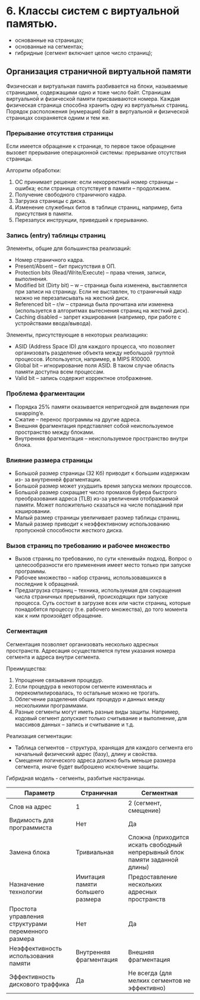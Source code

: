 # 6. Классы систем с виртуальной памятью.

* основанные на страницах;
* основанные на сегментах;
* гибридные (сегмент включает целое число страниц);

## Организация страничной виртуальной памяти

Физическая и виртуальная память разбивается на блоки, называемые страницами, содержащими одно и тоже число байт. Страницам виртуальной и физической памяти присваиваются номера. Каждая физическая страница способна хранить одну из виртуальных страниц. Порядок расположения (нумерация) байт в виртуальной и физической страницах сохраняется одним и тем же.

### Прерывание отсутствия страницы

Если имеется обращение к странице, то первое такое обращение вызовет прерывание операционной системы: прерывание отсутствия страницы. 

Алгоритм обработки:

1. ОС принимает решение: если некорректный номер страницы –
ошибка; если страница отсутствует в памяти – продолжаем.
2. Получение свободного страничного кадра.
3. Загрузка страницы с диска.
4. Изменение служебных битов в таблице страниц, например, бита
присутствия в памяти.
5. Перезапуск инструкции, приведшей к прерыванию.

### Запись (entry) таблицы страниц

Элементы, общие для большинства реализаций:

* Номер страничного кадра.
* Present/Absent – бит присутствия в ОП.
* Protection bits (Read/Write/Execute) – права чтения, записи, выполнения.
* Modified bit (Dirty bit) – w – страница была изменена, выставляется при записи на страницу. Если не выставлен, то страничный кадр можно не перезаписывать на жесткий диск.
* Referenced bit – r/w – страница была прочитана или изменена (используется в алгоритмах вытеснения страниц на жесткий диск).
* Caching disabled – запрет кэширования (например, при работе с устройствами ввода/вывода).

Элементы, присутствующие в некоторых реализациях:

* ASID (Address Space ID) для каждого процесса, что позволяет организовать разделение объекта между небольшой группой процессов. Используется, например, в MIPS R10000.
* Global bit – игнорирование поля ASID. В таком случае область памяти доступна всем процессам.
* Valid bit – запись содержит корректное отображение.

### Проблема фрагментации

* Порядка 25% памяти оказывается непригодной для выделения при swapping’e.
* Сжатие – перенос программы на другие адреса.
* Внешняя фрагментация представляет собой неиспользуемое пространство между блоками.
* Внутренняя фрагментация – неиспользуемое пространство внутри блока.

### Влияние размера страницы

* Большой размер страницы (32 Кб) приводит к большим издержкам из- за внутренней фрагментации.
* Большой размер может ухудшить время запуска мелких процессов.
* Большой размер сокращает число промахов буфера быстрого преобразования адреса (TLB) из-за увеличения отображаемой памяти. Может положительно сказаться на числе попаданий при кэшировании.
* Малый размер страницы увеличивает размер таблицы страниц.
* Малый размер приводит к неэффективному использованию пропускной способности жесткого диска.

### Вызов страниц по требованию и рабочее множество

* Вызов страниц по требованию, по сути «ленивый» подход. Вопрос о целесообразности его применения имеет место только при запуске программы.
* Рабочее множество – набор страниц, использовавшихся в последние k обращений.
* Предзагрузка страниц – техника, используемая для сокращения числа страничных прерываний, происходящих при запуске процесса. Суть состоит в загрузке всех или части страниц, которые понадобятся процессу (т.е. рабочего множества), до того момента как к ним произойдет обращение.

### Сегментация

Сегментация позволяет организовать несколько адресных пространств. Адресация осуществляется путем указания номера сегмента и адреса внутри
сегмента.

Преимущества:

1. Упрощение связывания процедур.
2. Если процедура в некотором сегменте изменялась и перекомпилировалась, то остальные можно не трогать.
3. Облегчение разделения общих процедур и данных между несколькими программами.
4. Разные сегменты могут иметь разные виды защиты. Например, кодовый сегмент допускает только считывание и выполнение, для массивов данных – запись и считывание и т.д.

Реализация сегментации:

* Таблица сегментов – структура, хранящая для каждого сегмента его начальный физический адрес (базу), длину и свойства.
* Смещение логического адреса должно быть меньше размера сегмента, иначе будет выброшено исключение защиты.

Гибридная модель - сегменты, разбитые настраницы.


| Параметр                                            | Страничная                       | Сегментная                                                                  |
|-----------------------------------------------------|----------------------------------|-----------------------------------------------------------------------------|
| Слов на адрес                                       | 1                                | 2 (сегмент, смещение)                                                       |
| Видимость для программиста                          | Нет                              | Да                                                                          |
| Замена блока                                        | Тривиальная                      | Сложна (приходится искать свободный непрерывный блок памяти заданной длины) |
| Назначение технологии                               | Имитация памяти большего размера | Предоставление нескольких адресных пространств                              |
| Простота управления структурами переменного размера | Нет                              | Да                                                                          |
| Неэффективность использования памяти                | Внутренняя фрагментация          | Внешняя фрагментация                                                        |
| Эффективность дискового траффика                    | Да                               | Не всегда (для мелких сегментов не эффективно)                              |